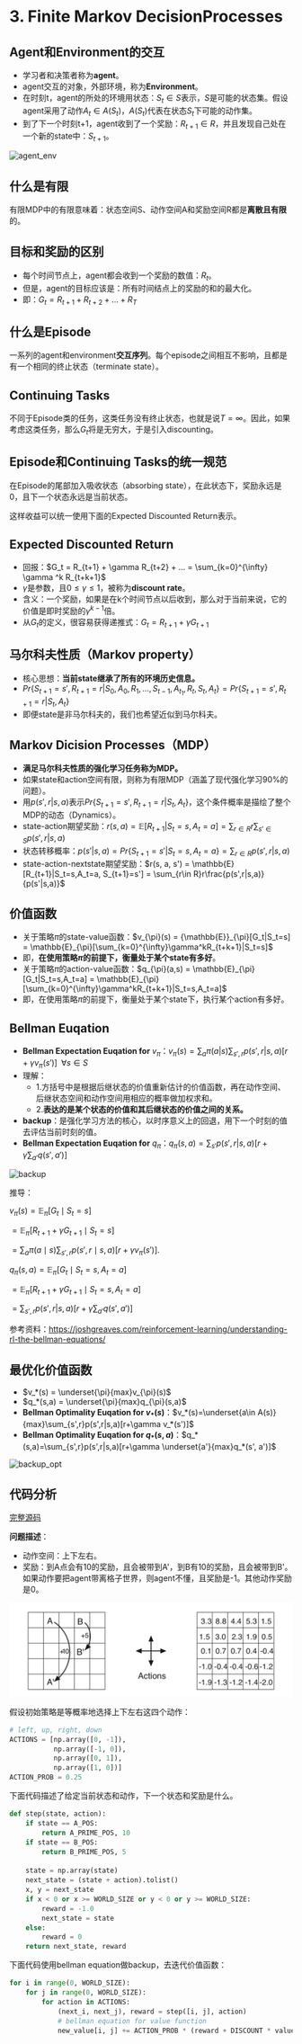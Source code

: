 # 3. Finite Markov DecisionProcesses

## Agent和Environment的交互

- 学习者和决策者称为**agent**。
- agent交互的对象，外部环境，称为**Environment**。
- 在时刻t，agent的所处的环境用状态：$S_t \in S$表示，$S$是可能的状态集。假设agent采用了动作$A_t\in A(S_t)$，$A(S_t)$代表在状态$S_t$下可能的动作集。
- 到了下一个时刻t+1，agent收到了一个奖励：$R_{t+1} \in R$，并且发现自己处在一个新的state中：$S_{t+1}$。

![agent_env](../res/agent_env.png)

## 什么是有限

有限MDP中的有限意味着：状态空间S、动作空间A和奖励空间R都是**离散且有限**的。

## 目标和奖励的区别

- 每个时间节点上，agent都会收到一个奖励的数值：$R_t$。
- 但是，agent的目标应该是：所有时间结点上的奖励的和的最大化。
- 即：$G_t = R_{t+1} +  R_{t+2} + ... + R_T$

## 什么是Episode

一系列的agent和environment**交互序列**。每个episode之间相互不影响，且都是有一个相同的终止状态（terminate state）。

## Continuing Tasks

不同于Episode类的任务，这类任务没有终止状态，也就是说$T = \infty$。因此，如果考虑这类任务，那么$G_t$将是无穷大，于是引入discounting。

## Episode和Continuing Tasks的统一规范

在Episode的尾部加入吸收状态（absorbing state），在此状态下，奖励永远是0，且下一个状态永远是当前状态。

这样收益可以统一使用下面的Expected Discounted Return表示。

## Expected Discounted Return

- 回报：$G_t = R_{t+1} +  \gamma R_{t+2} + ... = \sum_{k=0}^{\infty} \gamma ^k R_{t+k+1}$
- $\gamma$是参数，且$0\leq \gamma \leq 1$，被称为**discount rate**。
- 含义：一个奖励，如果是在k个时间节点以后收到，那么对于当前来说，它的价值是即时奖励的$\gamma^{k-1}$倍。
- 从$G_t$的定义，很容易获得递推式：$G_t = R_{t+1} + \gamma G_{t+1}$

## 马尔科夫性质（Markov property）

- 核心思想：**当前state继承了所有的环境历史信息。**
- $Pr\{S_{t+1}=s', R_{t+1}=r|S_0,A_0,R_1,...,S_{t-1},A_{t_1},R_t,S_t,A_t\} = Pr\{S_{t+1}=s', R_{t+1}=r|S_t,A_t\}$
- 即便state是非马尔科夫的，我们也希望近似到马尔科夫。

## Markov Dicision Processes（MDP）

- **满足马尔科夫性质的强化学习任务称为MDP。**
- 如果state和action空间有限，则称为有限MDP（涵盖了现代强化学习90%的问题）。
- 用$p(s',r|s,a)$表示$Pr\{S_{t+1}={s}', R_{t+1}=r|S_t,A_t\}$，这个条件概率是描绘了整个MDP的动态（Dynamics）。
- state-action期望奖励：$r(s,a) = \mathbb{E}[R_{t+1}|S_t=s,A_t=a]=\sum_{r\in R}r\sum_{s'\in S}p(s', r|s,a)$
- 状态转移概率：$p(s'|s,a) = Pr\{S_{t+1}=s'|S_t=s, A_t=a\}=\sum_{r\in R}p(s', r| s, a)$
- state-action-nextstate期望奖励：$r(s, a, s') = \mathbb{E}[R_{t+1}|S_t=s,A_t=a, S_{t+1}=s'] = \sum_{r\in R}r\frac{p(s',r|s,a)}{p(s'|s,a)}$

## 价值函数

- 关于策略$\pi$的state-value函数：$v_{\pi}(s) = {\mathbb{E}}_{\pi}[G_t|S_t=s] = \mathbb{E}_{\pi}[\sum_{k=0}^{\infty}\gamma^kR_{t+k+1}|S_t=s]$
- 即，**在使用策略$\pi$的前提下，衡量处于某个state有多好**。
- 关于策略$\pi$的action-value函数：$q_{\pi}(a,s) = \mathbb{E}_{\pi}[G_t|S_t=s,A_t=a] = \mathbb{E}_{\pi}[\sum_{k=0}^{\infty}\gamma^kR_{t+k+1}|S_t=s,A_t=a]$
- 即，在使用策略$\pi$的前提下，衡量处于某个state下，执行某个action有多好。

## Bellman Euqation

- **Bellman Expectation Euqation for** $v_{\pi}$：$v_{\pi}(s) = \sum_a\pi(a|s)\sum_{s',r}p(s',r|s,a)[r+\gamma v_{\pi}(s')]\;\;\forall s \in S$
- 理解：
  - 1.方括号中是根据后继状态的价值重新估计的价值函数，再在动作空间、后继状态空间和动作空间用相应的概率做加权求和。
  - 2.**表达的是某个状态的价值和其后继状态的价值之间的关系。**
- **backup**：是强化学习方法的核心，以时序意义上的回退，用下一个时刻的值去评估当前时刻的值。
- **Bellman Expectation Euqation for** $q_{\pi}$：$q_{\pi}(s,a) = \sum_{s'}p(s',r|s,a)[r+\gamma \sum_{a'}q(s',a')]$

![backup](../res/backup.png)

推导：

$v_\pi(s) = \mathbb{E}_{\pi}[G_t \mid S_t = s]$

$= \mathbb{E}_{\pi} [R_{t+1} + \gamma G_{t+1} \mid S_t = s]$

$= \sum_a \pi(a \mid s) \sum_{s', r} p(s', r \mid s, a) [r + \gamma v_\pi(s')].$

$q_{\pi}(s,a) = \mathbb{E}_{\pi}[G_t \mid S_t = s, A_t = a]$

$= \mathbb{E}_\pi [R_{t+1} + \gamma G_{t+1} \mid S_t = s, A_t = a]$

$= \sum_{s',r}p(s',r|s,a)[r+\gamma \sum_{a'}q(s',a')]$

参考资料：https://joshgreaves.com/reinforcement-learning/understanding-rl-the-bellman-equations/

## 最优化价值函数

- $v_*(s) = \underset{\pi}{max}v_{\pi}(s)$
- $q_*(s,a) = \underset{\pi}{max}q_{\pi}(s,a)$
- **Bellman Optimality Euqation for $v_*(s)$**：$v_*(s)=\underset{a\in A(s)}{max}\sum_{s',r}p(s',r|s,a)[r+\gamma v_*(s')]$
- **Bellman Optimality Euqation for $q_*(s,a)$**：$q_*(s,a)=\sum_{s',r}p(s',r|s,a)[r+\gamma \underset{a'}{max}q_*(s', a')]$

![backup_opt](../res/backup_opt.png)

## 代码分析

[完整源码](https://github.com/ShangtongZhang/reinforcement-learning-an-introduction/blob/master/chapter03/grid_world.py)

**问题描述**：

- 动作空间：上下左右。
- 奖励：到A点会有10的奖励，且会被带到A'，到B有10的奖励，且会被带到B'。如果动作要把agent带离格子世界，则agent不懂，且奖励是-1。其他动作奖励是0。

![3_grid_world](../res/3_grid_world.jpg)

假设初始策略是等概率地选择上下左右这四个动作：

```python
# left, up, right, down
ACTIONS = [np.array([0, -1]),
           np.array([-1, 0]),
           np.array([0, 1]),
           np.array([1, 0])]
ACTION_PROB = 0.25
```

下面代码描述了给定当前状态和动作，下一个状态和奖励是什么。

```python
def step(state, action):
    if state == A_POS:
        return A_PRIME_POS, 10
    if state == B_POS:
        return B_PRIME_POS, 5

    state = np.array(state)
    next_state = (state + action).tolist()
    x, y = next_state
    if x < 0 or x >= WORLD_SIZE or y < 0 or y >= WORLD_SIZE:
        reward = -1.0
        next_state = state
    else:
        reward = 0
    return next_state, reward
```

下面代码使用bellman equation做backup，去迭代价值函数：

```python
for i in range(0, WORLD_SIZE):
    for j in range(0, WORLD_SIZE):
        for action in ACTIONS:
            (next_i, next_j), reward = step([i, j], action)
            # bellman equation for value function
            new_value[i, j] += ACTION_PROB * (reward + DISCOUNT * value[next_i, next_j])
```
